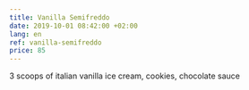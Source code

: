 ```yaml
---
title: Vanilla Semifreddo
date: 2019-10-01 08:42:00 +02:00
lang: en
ref: vanilla-semifreddo
price: 85
---
```


3 scoops of italian vanilla ice cream, cookies, chocolate sauce
